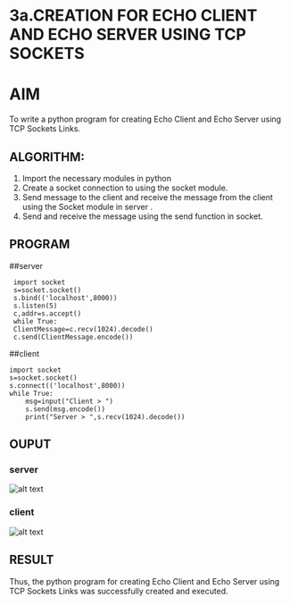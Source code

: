 # 3a.CREATION FOR ECHO CLIENT AND ECHO SERVER USING TCP SOCKETS
# AIM
To write a python program for creating Echo Client and Echo Server using TCP
Sockets Links.
## ALGORITHM:
1. Import the necessary modules in python
2. Create a socket connection to using the socket module.
3. Send message to the client and receive the message from the client using the Socket module in
 server .
4. Send and receive the message using the send function in socket.
## PROGRAM
##server
~~~
 import socket
 s=socket.socket()
 s.bind(('localhost',8000))
 s.listen(5)
 c,addr=s.accept()
 while True:
 ClientMessage=c.recv(1024).decode()
 c.send(ClientMessage.encode())
~~~

##client
~~~
import socket
s=socket.socket()
s.connect(('localhost',8000))
while True:
    msg=input("Client > ")
    s.send(msg.encode())
    print("Server > ",s.recv(1024).decode())

~~~

## OUPUT
### server
![alt text](server.png)
### client
![alt text](client.png)

## RESULT
Thus, the python program for creating Echo Client and Echo Server using TCP Sockets Links 
was successfully created and executed.
